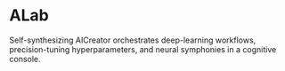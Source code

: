 # ALab
Self-synthesizing AICreator orchestrates deep-learning workflows, precision-tuning hyperparameters, and neural symphonies in a cognitive console.
